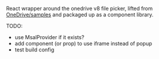 React wrapper around the onedrive v8 file picker, lifted from [OneDrive/samples](https://github.com/OneDrive/samples/tree/master/samples/file-picking/typescript-react) and packaged up as a component library.

TODO: 
- use MsalProvider if it exists?
- add component (or prop) to use iframe instead of popup
- test build config 
